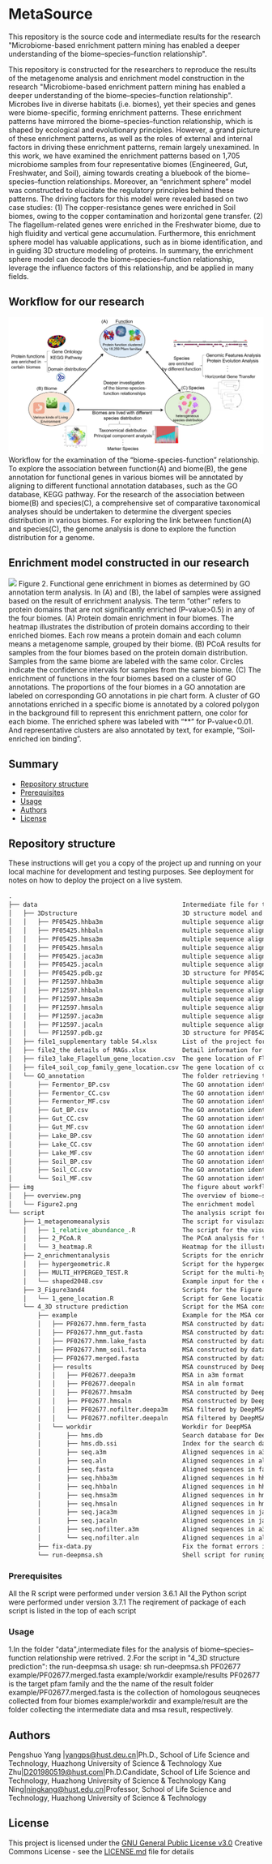 # MetaSource

This repository is the source code and intermediate results for the research "Microbiome-based enrichment pattern mining has enabled a deeper understanding of the biome–species–function relationship".

This repository is constructed for the researchers to reproduce the results of the metagenome analysis and enrichment model construction in the research "Microbiome-based enrichment pattern mining has enabled a deeper understanding of the biome–species–function relationship".
Microbes live in diverse habitats (i.e. biomes), yet their species and genes were biome-specific, forming enrichment patterns. These enrichment patterns have mirrored the biome–species–function relationship, which is shaped by ecological and evolutionary principles. However, a grand picture of these enrichment patterns, as well as the roles of external and internal factors in driving these enrichment patterns, remain largely unexamined. In this work, we have examined the enrichment patterns based on 1,705 microbiome samples from four representative biomes (Engineered, Gut, Freshwater, and Soil), aiming towards creating a bluebook of the biome–species–function relationships. Moreover, an “enrichment sphere” model was constructed to elucidate the regulatory principles behind these patterns. The driving factors for this model were revealed based on two case studies: (1) The copper-resistance genes were enriched in Soil biomes, owing to the copper contamination and horizontal gene transfer. (2) The flagellum-related genes were enriched in the Freshwater biome, due to high fluidity and vertical gene accumulation. Furthermore, this enrichment sphere model has valuable applications, such as in biome identification, and in guiding 3D structure modeling of proteins. In summary, the enrichment sphere model can decode the biome–species–function relationship, leverage the influence factors of this relationship, and be applied in many fields. 

## Workflow for our research
<img src="img/overview.png">
Workflow for the examination of the “biome-species-function” relationship. To explore the association between function(A) and biome(B), the gene annotation for functional genes in various biomes will be annotated by aligning to different functional annotation databases, such as the GO database, KEGG pathway. For the research of the association between biome(B) and species(C), a comprehensive set of comparative taxonomical analyses should be undertaken to determine the divergent species distribution in various biomes. For exploring the link between function(A) and species(C), the genome analysis is done to explore the function distribution for a genome.

## Enrichment model constructed in our research
<img src="img/Figure2.png">
Figure 2. Functional gene enrichment in biomes as determined by GO annotation term analysis. In (A) and (B), the label of samples were assigned based on the result of enrichment analysis. The term “other” refers to protein domains that are not significantly enriched (P-value>0.5) in any of the four biomes. (A) Protein domain enrichment in four biomes. The heatmap illustrates the distribution of protein domains according to their enriched biomes. Each row means a protein domain and each column means a metagenome sample, grouped by their biome. (B) PCoA results for samples from the four biomes based on the protein domain distribution. Samples from the same biome are labeled with the same color. Circles indicate the confidence intervals for samples from the same biome. (C) The enrichment of functions in the four biomes based on a cluster of GO annotations. The proportions of the four biomes in a GO annotation are labeled on corresponding GO annotations in pie chart form. A cluster of GO annotations enriched in a specific biome is annotated by a colored polygon in the background fill to represent this enrichment pattern, one color for each biome. The enriched sphere was labeled with “**” for P-value<0.01. And representative clusters are also annotated by text, for example, “Soil-enriched ion binding”.

## Summary

  - [Repository structure](#getting-started)
  - [Prerequisites](#Prerequisites)
  - [Usage](#Usage)
  - [Authors](#authors)
  - [License](#license)

## Repository structure

These instructions will get you a copy of the project up and running on
your local machine for development and testing purposes. See deployment
for notes on how to deploy the project on a live system.
```reStructuredText
.
├── data                                        Intermediate file for the analysis of biome–species–function relationship 
│   ├── 3Dstructure                             3D structure model and multiple sequences alignment for PF05425 and PF12597
│   │   ├── PF05425.hhba3m                      multiple sequence alignment in a3m format 
│   │   ├── PF05425.hhbaln                      multiple sequence alignment in aln format
│   │   ├── PF05425.hmsa3m                      multiple sequence alignment for C-QUARK 
│   │   ├── PF05425.hmsaln                      multiple sequence alignment for C-QUARK
│   │   ├── PF05425.jaca3m                      multiple sequence alignment for C-QUARK
│   │   ├── PF05425.jacaln                      multiple sequence alignment for C-QUARK
│   │   ├── PF05425.pdb.gz                      3D structure for PF05425 after supplementing by metagenome from soil biome 
│   │   ├── PF12597.hhba3m                      multiple sequence alignment in a3m format 
│   │   ├── PF12597.hhbaln                      multiple sequence alignment in aln format
│   │   ├── PF12597.hmsa3m                      multiple sequence alignment for C-QUARK 
│   │   ├── PF12597.hmsaln                      multiple sequence alignment for C-QUARK 
│   │   ├── PF12597.jaca3m                      multiple sequence alignment for C-QUARK 
│   │   ├── PF12597.jacaln                      multiple sequence alignment for C-QUARK 
│   │   └── PF12597.pdb.gz                      3D structure for PF05425 after supplementing by metagenome from soil biome 
│   ├── file1_supplementary table S4.xlsx       List of the project for four biomes and related information.
│   ├── file2_the details of MAGs.xlsx          Detail information for the assembled metagenome bins
│   ├── file3_lake_Flagellum_gene_location.csv  The gene location of Flagellum genes used in our project
│   ├── file4_soil_cop_family_gene_location.csv The gene location of cop genes used in our project
│   └── GO_annotation                           The folder retrieving the GO annotation in four biomes 
│       ├── Fermentor_BP.csv                    The GO annotation identified as Biological Process in Fermentor biome
│       ├── Fermentor_CC.csv                    The GO annotation identified as Celluar Composition in Fermentor biome
│       ├── Fermentor_MF.csv                    The GO annotation identified as Molecular Function in Fermentor biome
│       ├── Gut_BP.csv                          The GO annotation identified as Biological Process in Gut biome
│       ├── Gut_CC.csv                          The GO annotation identified as Celluar Composition in Gut biome
│       ├── Gut_MF.csv                          The GO annotation identified as Molecular Function in Gut biome
│       ├── Lake_BP.csv                         The GO annotation identified as Biological Process in Lake biome
│       ├── Lake_CC.csv                         The GO annotation identified as Celluar Composition in Lake biome
│       ├── Lake_MF.csv                         The GO annotation identified as Molecular Function in Lake biome
│       ├── Soil_BP.csv                         The GO annotation identified as Biological Process in Soil biome
│       ├── Soil_CC.csv                         The GO annotation identified as Celluar Composition in Soil biome
│       └── Soil_MF.csv                         The GO annotation identified as Molecular Function in Soil biome
├── img                                         The figure about workflow and enrichment model 
│   ├── overview.png                            The overview of biome–species–function relationship
│   └── Figure2.png                             The enrichment model
└── script                                      The analysis script for the analysis of biome–species–function relationship
    ├── 1_metagenomeanalysis                    The script for visulazation of the metagenome taxonomical composition
    │   ├── 1_relative_abundance_.R             The script for the visulazation of relative abundance of four biomes
    │   ├── 2_PCoA.R                            The PCoA analysis for the samples from four biomes
    │   └── 3_heatmap.R                         Heatmap for the illustration of the distribution of protein domains
    ├── 2_enrichmentanalysis                    Scripts for the enrichment analysis
    │   ├── hypergeometric.R                    Script for the hypergeometric
    │   ├── MULTI_HYPERGEO_TEST.R               Script for the multi-hypergeometric analysis
    │   └── shaped2048.csv                      Example input for the enrichment analysis
    ├── 3_Figure3and4                           Scripts for the Figure 3 and Figure 4
    │   └── 1_gene_location.R                   Script for Gene location illustration
    └── 4_3D structure prediction               Script for the MSA construction and 3D structure prediction 
        ├── example                             Example for the MSA constructed by different dataset
        │   ├── PF02677.hmm.ferm_fasta          MSA constructed by data from Engineered biome
        │   ├── PF02677.hmm_gut.fasta           MSA constructed by data from Gut biome
        │   ├── PF02677.hmm.lake_fasta          MSA constructed by data from Lake biome
        │   ├── PF02677.hmm_soil.fasta          MSA constructed by data from Soil biome
        │   ├── PF02677.merged.fasta            MSA constructed by data from four biomes
        │   ├── results                         MSA counstruced by DeepMSA
        │   │   ├── PF02677.deepa3m             MSA in a3m format
        │   │   ├── PF02677.deepaln             MSA in alm format
        │   │   ├── PF02677.hmsa3m              MSA constructed by DeepMSA
        │   │   ├── PF02677.hmsaln              MSA constructed by DeepMSA
        │   │   ├── PF02677.nofilter.deepa3m    MSA filtered by DeepMSA
        │   │   └── PF02677.nofilter.deepaln    MSA filtered by DeepMSA
        │   └── workdir                         Workdir for DeepMSA
        │       ├── hms.db                      Search database for DeepMSA
        │       ├── hms.db.ssi                  Index for the search database
        │       ├── seq.a3m                     Aligned sequences in a3m format
        │       ├── seq.aln                     Aligned sequences in aln format
        │       ├── seq.fasta                   Aligned sequences in fasta format
        │       ├── seq.hhba3m                  Aligned sequences in hhba3m database
        │       ├── seq.hhbaln                  Aligned sequences in hhbaln database
        │       ├── seq.hmsa3m                  Aligned sequences in hmsa3m database
        │       ├── seq.hmsaln                  Aligned sequences in hmsaln database
        │       ├── seq.jaca3m                  Aligned sequences in jaca3m database
        │       ├── seq.jacaln                  Aligned sequences in jacaln database
        │       ├── seq.nofilter.a3m            Aligned sequences in a3m format without filter
        │       └── seq.nofilter.aln            Aligned sequences in aln format without filter
        ├── fix-data.py                         Fix the format errors in input data
        └── run-deepmsa.sh                      Shell script for runing DeepMSA
```

### Prerequisites

All the R script were performed under version 3.6.1
All the Python script were performed under version 3.7.1
The reqirement of package of each script is listed in the top of each script

### Usage

1.In the folder "data",intermediate files for the analysis of biome–species–function relationship were retrived.
2.For the script in "4_3D structure prediction":
the run-deepmsa.sh
usage: sh run-deepmsa.sh PF02677 example/PF02677.merged.fasta example/workdir example/results
PF02677 is the target pfam family and the the name of the result folder 
example/PF02677.merged.fasta is the collection of homologous seuqneces collected from four biomes
example/workdir and example/result are the folder collecting the intermediate data and msa result, respectively.
## Authors

Pengshuo Yang |yangps@hust.deu.cn|Ph.D., School of Life Science and Technology, Huazhong University of Science & Technology
Xue Zhu|D201980519@hust.com|Ph.D.Candidate, School of Life Science and Technology, Huazhong University of Science & Technology
Kang Ning|ningkang@hust.edu.cn|Professor, School of Life Science and Technology, Huazhong University of Science & Technology
## License

This project is licensed under the [GNU General Public License v3.0](LICENSE.md)
Creative Commons License - see the [LICENSE.md](LICENSE.md) file for
details

